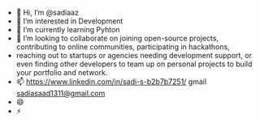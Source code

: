 - 👋 Hi, I’m @sadiaaz
- 👀 I’m interested in Development
- 🌱 I’m currently learning Pyhton 
- 💞️ I’m looking to collaborate on joining open-source projects, contributing to online communities, participating in hackathons,
- reaching out to startups or agencies needing development support, or even finding other developers to team up on personal projects to build your portfolio and network. 
- 📫 https://www.linkedin.com/in/sadi-s-b2b7b7251/ gmail sadiasaad1311@gmail.com
- 😄 
- ⚡ 

<!---
sadiaaz/sadiaaz is a ✨ special ✨ repository because its `README.md` (this file) appears on your GitHub profile.
You can click the Preview link to take a look at your changes.
--->
